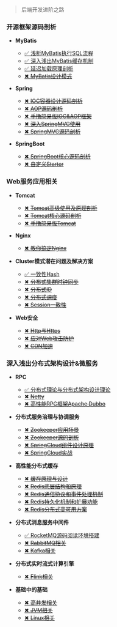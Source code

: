 > 后端开发进阶之路

### 开源框架源码剖析<!-- {docsify-ignore} -->

* **MyBatis**

    - [✅ 浅析MyBatis执行SQL流程](/blog/backend_developer/mybatis/ExecuteSQL.md)
    - [✅ 深入浅出MyBatis缓存机制](/blog/backend_developer/mybatis/ThreeCache.md)
    - [✅ 延迟加载原理剖析](/blog/backend_developer/mybatis/LazyLoading.md)
    - [✖ ~~MyBatis设计模式~~](/blog/backend_developer/mybatis/DesignPattern.md)

* **Spring**
    - [✖ ~~IOC容器设计源码剖析~~]()
    - [✖ ~~AOP源码剖析~~]()
    - [✖ ~~手撸简易版IOC&AOP框架~~]()
    - [✖ ~~深入SpringMVC使用~~]()
    - [✖ ~~SpringMVC源码剖析~~]()

* **SpringBoot**
    - [✖ ~~SpringBoot核心源码剖析~~]()
    - [✖ ~~自定义Starter~~]()

### Web服务应用相关<!-- {docsify-ignore} -->

* **Tomcat**
    - [✖ ~~Tomcat高级使用及原理剖析~~]()
    - [✖ ~~Tomcat核心源码剖析~~]()
    - [✖ ~~手撸简易版Tomcat~~]()

* **Nginx**
    - [✖ ~~教你搞定Nginx~~]()

* **Cluster模式潜在问题及解决方案**
    - [✅ 一致性Hash](/blog/backend_developer/Cluster/ConsistentHashing.md)
    - [✖ ~~分布式集群时钟同步~~](/blog/backend_developer/Cluster/DistributedTimeSync.md)
    - [✖ ~~分布式ID~~](/blog/backend_developer/Cluster/DistributedID.md)
    - [✖ ~~分布式调度~~](/blog/backend_developer/Cluster/DistributedDispatch.md)
    - [✖ ~~Session一致性~~](/blog/backend_developer/Cluster/ConsistenSession.md)


* **Web安全**
    - [✖ ~~Http与Https~~]()
    - [✖ ~~应对Web攻击防护~~]()
    - [✖ ~~CDN加速~~]()

### 深入浅出分布式架构设计&微服务<!-- {docsify-ignore} -->

* **RPC**
    - [✅ 分布式理论与分布式架构设计理论](/blog/backend_developer/RPC/DistributedArchitectureDesignTheory.md)
    - [✖ ~~Netty~~]()
    - [✖ ~~高性能RPC框架Apache Dubbo~~]()

* **分布式服务治理与协调服务**
    - [✖ ~~Zookeeper应用场景~~]()
    - [✖ ~~Zookeeper源码剖析~~]()
    - [✖ ~~SpringCloud组件设计原理~~]()
    - [✖ ~~SpringCloud实战~~]()


* **高性能分布式缓存**
    - [✖ ~~缓存原理与设计~~]()
    - [✖ ~~Redis底层结构和原理~~]()
    - [✖ ~~Redis通信协议和事件处理机制~~]()
    - [✖ ~~Redis持久化机制和扩展功能~~]()
    - [✖ ~~Redis分布式高可用方案~~]()

* **分布式消息服务中间件**
    - [✅ RocketMQ源码阅读环境搭建](/blog/backend_developer/MessageDiddleware/RocketMQSourceSpace.md)
    - [✖ ~~RabbitMQ相关~~]()
    - [✖ ~~Kafka相关~~]()


* **分布式实时流式计算引擎**
    - [✖ ~~Flink相关~~]()

* **基础中的基础**
    - [✖ ~~高并发相关~~]()
    - [✖ ~~JVM相关~~]()
    - [✖ ~~Linux相关~~]()


  


